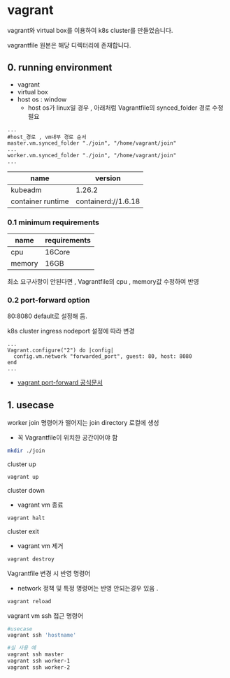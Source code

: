 # vagrant
vagrant와 virtual box를 이용하여 k8s cluster를 만들었습니다.

vagrantfile 원본은 해당 디렉터리에 존재합니다.

## 0. running environment
- vagrant 
- virtual box 
- host os : window
    - host os가 linux일 경우 , 아래처럼 Vagrantfile의 synced_folder 경로 수정 필요
```Vagrantfile
...
#host_경로 , vm내부 경로 순서
master.vm.synced_folder "./join", "/home/vagrant/join"
...
worker.vm.synced_folder "./join", "/home/vagrant/join"
...
```

|name | version| 
|--|--|
|kubeadm |1.26.2 |
|container runtime |containerd://1.6.18 |

### 0.1 minimum requirements
|name |requirements | 
|--|--|
|cpu |16Core |
|memory |16GB |

최소 요구사항이 안된다면 , Vagrantfile의 cpu , memory값 수정하여 반영

### 0.2 port-forward option
80:8080 default로 설정해 둠.

k8s cluster ingress nodeport 설정에 따라 변경
```Vagrantfile
...
Vagrant.configure("2") do |config|
  config.vm.network "forwarded_port", guest: 80, host: 8080
end
...
```
- [vagrant port-forward 공식문서](https://developer.hashicorp.com/vagrant/docs/networking/forwarded_ports)

## 1. usecase
worker join 명령어가 떨어지는 join directory 로컬에 생성 
- 꼭 Vagrantfile이 위치한 공간이어야 함
```bash
mkdir ./join
```

cluster up
```bash
vagrant up
```

cluster down
- vagrant vm 종료
```bash
vagrant halt
```

cluster exit
- vagrant vm 제거
```bash
vagrant destroy
```

Vagrantfile 변경 시 반영 명령어
- network 정책 및 특정 명령어는 반영 안되는경우 있음 .
```bash
vagrant reload
```

vagrant vm ssh 접근 명령어
```bash
#usecase
vagrant ssh 'hostname'

#실 사용 예
vagrant ssh master
vagrant ssh worker-1
vagrant ssh worker-2
```